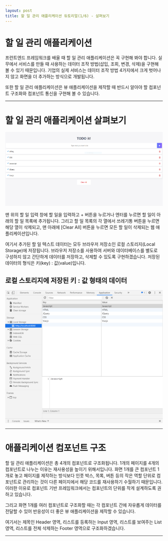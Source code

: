 ```yaml
---
layout: post
title: 할 일 관리 애플리케이션 듀토리얼(1/6) - 살펴보기
---
```


# 할 일 관리 애플리케이션

프런트엔드 프레임워크를 배울 때 할 일 관리 애플리케이션은 꼭 구현해 봐야 합니다. 실무에서 서비스를 만들 때 사용하는 데이터 조작 방법(삽입, 조회, 변경, 삭제)을 구현해 볼 수 있기 때문입니다. 기업의 실제 서비스는 데이터 조작 방법 4가지에서 크게 벗어나지 않고 화면을 더 추가하는 방식으로 개발됩니다.

또한 할 일 관리 애플리케이션은 뷰 애플리케이션을 제작할 때 반드시 알아야 할 컴포넌트 구조화와 컴포넌트 통신을 구현해 볼 수 있습니다.

***

# 할 일 관리 애플리케이션 살펴보기

![todopreview](/images/todopreview.png)

맨 위의 할 일 입력 창에 할 일을 입력하고 + 버튼을 누르거나 엔터를 누르면 할 일이 아래의 할 일 목록에 추가됩니다. 그리고 할 일 목록의 각 열에서 쓰레기통 버튼을 누르면 해당 열이 삭제되고, 맨 아래에 [Clear All] 버튼을 누르면 모든 할 일이 삭제되는 웹 애플리케이션입니다.

여기서 추가된 할 일 텍스트 데이터는 모두 브라우저 저장소인 로컬 스토리지(Local Storage)에 저장됩니다. 브라우저 저장소를 사용하여 서버와 데이터베이스를 별도로 구성하지 않고 간단하게 데이터를 저장하고, 삭제할 수 있도록 구현하겠습니다. 저장된 데이터의 형식은 키(key) : 값(value)입니다.

## 로컬 스토리지에 저장된 키 : 값 형태의 데이터

![todolocalstorage](/images/todolocalstorage.png)

***

# 애플리케이션 컴포넌트 구조

할 일 관리 애플리케이션은 총 4개의 컴포넌트로 구조화됩니다. 1개의 페이지를 4개의 컴포넌트로 나누는 이유는 재사용성을 높이기 위해서입니다. 화면 1개를 큰 컴포넌트 1개로 놓고 페이지를 제작하는 방식보다 인풋 박스, 목록, 버튼 등의 작은 역할 단위로 컴포넌트로 관리하는 것이 다른 페이지에서 해당 코드를 재사용하기 수월하기 때문입니다. 이러한 이유로 컴포넌트 기반 프레임워크에서는 컴포넌트의 단위를 작게 설계하도록 권하고 있습니다.

그리고 화면 1개를 여러 컴포넌트로 구조화할 때는 각 컴포넌트 간에 자유롭게 데이터를 전달할 수 있어 반응성이 더 좋은 뷰 애플리케이션을 제작할 수 있습니다.

여기서는 제목인 Header 영역, 리스트를 등록하는 Input 영역, 리스트를 보여주는 List 영역, 리스트를 전체 삭제하는 Footer 영역으로 구조화하겠습니다.

***